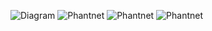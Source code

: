 ![Diagram](http://www.plantuml.com/plantuml/png/encoded-diagram-text)
![Phantnet](https://www.planttext.com/api/plantuml/png/D8un3i8m34Ltdy8Z3DoXg0mWiJD7ZLLPJMmKEtH0d8o18t45WWBRUyFN--_dQp0FnMjE0BQmO54Z06TFX6CAPcIuwuG73dC96G2cxYkbn3BZ7H3n98uNbgYhVVMc7F6iqxBPmkE_s5zRB9FupuzQMwxpg3bNQV619BP37m000F__0m00)
![Phantnet](https://www.planttext.com/api/plantuml/png/UhzxlqDnIM9HIMbk3XTNSNPcda9HVd4g5vThRa5EVcLgge9kQO5kZPr2Q75g4PTpJcPgNWcAK71fGMfHMMPnVX6AC4Axhfs2Xaz-UcQU9efQ966egNfwS245AmK_VqKWmD3YN9IQM9AgeA_WafgJ2cI0BDEqKl1KICnLICzFuU9oICrB0Ve50000__y30000)
![Phantnet](https://www.planttext.com/api/plantuml/png/P951JiCm44NtSufHLcpS8w0M2bMaLWegNRLP67j8hIPsv7740kLaB3WILs2Iq2oADxR-6_tvN_xv-bvoqZ5rJGt05-Sn1YQ0v59DM6XpqHKnAdmCJHiy-OHhfwke6u1sefWzno3waxSPVWBACVFmSHDrUtO63qpnv7EVABvhGoLgniqXXnx0rA6pE29FIInwGF31YlFEMIivNXt5g_VneMFdYHcteNAcdCIrJXfNneW-MgzNY2DnrusOxtGw3souRrYMvuaQpWOylg1702kcRve55u5J5Md_iZtvESW-XKWMYnWCbqCHwOFAXW-lxkSwCFUQoDsq_hO5ggvL4vBeIlsb-3yc1XEIiSNYDWGioLlvory0003__mC0)
